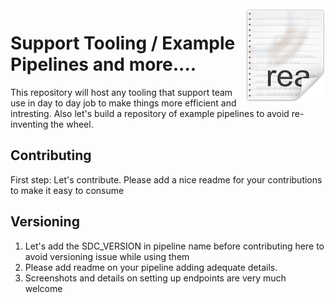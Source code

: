 <img src="../../readme.png" align="right" />

# Support Tooling / Example Pipelines and more....

This repository will host any tooling that support team use in day to day job to make things more efficient and intresting. Also let's build a repository of example pipelines to avoid re-inventing the wheel.

## Contributing

First step: Let's contribute.
Please add a nice readme for your contributions to make it easy to consume

## Versioning

1) Let's add the SDC_VERSION in pipeline name before contributing here to avoid versioning issue while using them
2) Please add readme on your pipeline adding adequate details.
3) Screenshots and details on setting up endpoints are very much welcome

